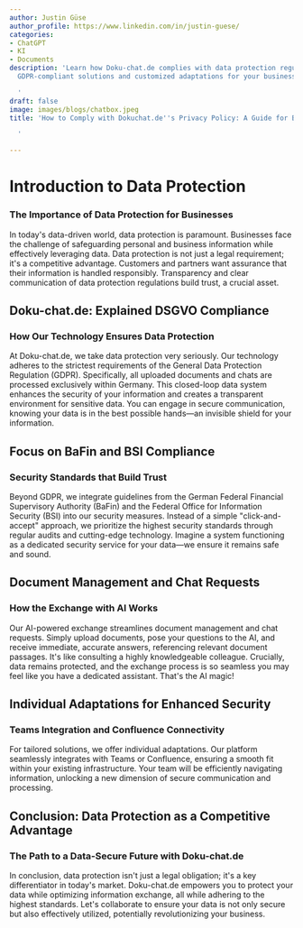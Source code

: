 ```yaml
---
author: Justin Güse
author_profile: https://www.linkedin.com/in/justin-guese/
categories:
- ChatGPT
- KI
- Documents
description: 'Learn how Doku-chat.de complies with data protection regulations. Discover
  GDPR-compliant solutions and customized adaptations for your business!

  '
draft: false
image: images/blogs/chatbox.jpeg
title: 'How to Comply with Dokuchat.de''s Privacy Policy: A Guide for Businesses

  '

---
```

# Introduction to Data Protection

### The Importance of Data Protection for Businesses

In today's data-driven world, data protection is paramount. Businesses face the challenge of safeguarding personal and business information while effectively leveraging data. Data protection is not just a legal requirement; it's a competitive advantage. Customers and partners want assurance that their information is handled responsibly.  Transparency and clear communication of data protection regulations build trust, a crucial asset.

## Doku-chat.de: Explained DSGVO Compliance

### How Our Technology Ensures Data Protection

At Doku-chat.de, we take data protection very seriously. Our technology adheres to the strictest requirements of the General Data Protection Regulation (GDPR).  Specifically, all uploaded documents and chats are processed exclusively within Germany.  This closed-loop data system enhances the security of your information and creates a transparent environment for sensitive data.  You can engage in secure communication, knowing your data is in the best possible hands—an invisible shield for your information.

## Focus on BaFin and BSI Compliance

### Security Standards that Build Trust

Beyond GDPR, we integrate guidelines from the German Federal Financial Supervisory Authority (BaFin) and the Federal Office for Information Security (BSI) into our security measures.  Instead of a simple "click-and-accept" approach, we prioritize the highest security standards through regular audits and cutting-edge technology. Imagine a system functioning as a dedicated security service for your data—we ensure it remains safe and sound.

## Document Management and Chat Requests

### How the Exchange with AI Works

Our AI-powered exchange streamlines document management and chat requests.  Simply upload documents, pose your questions to the AI, and receive immediate, accurate answers, referencing relevant document passages. It's like consulting a highly knowledgeable colleague.  Crucially, data remains protected, and the exchange process is so seamless you may feel like you have a dedicated assistant.  That's the AI magic!

## Individual Adaptations for Enhanced Security

### Teams Integration and Confluence Connectivity

For tailored solutions, we offer individual adaptations. Our platform seamlessly integrates with Teams or Confluence, ensuring a smooth fit within your existing infrastructure.  Your team will be efficiently navigating information, unlocking a new dimension of secure communication and processing.


## Conclusion: Data Protection as a Competitive Advantage

### The Path to a Data-Secure Future with Doku-chat.de

In conclusion, data protection isn't just a legal obligation; it's a key differentiator in today's market.  Doku-chat.de empowers you to protect your data while optimizing information exchange, all while adhering to the highest standards.  Let's collaborate to ensure your data is not only secure but also effectively utilized, potentially revolutionizing your business.
